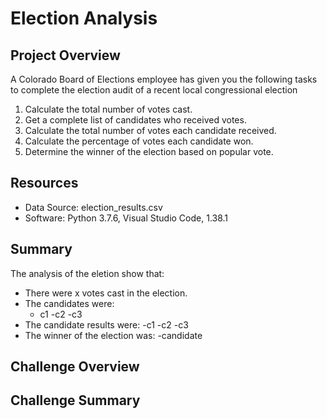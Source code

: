 # Election Analysis

## Project Overview
A Colorado Board of Elections employee has given you the following tasks to complete the election audit of a recent local congressional election

1. Calculate the total number of votes cast.
2. Get a complete list of candidates who received votes.
3. Calculate the total number of votes each candidate received.
4. Calculate the percentage of votes each candidate won.
5. Determine the winner of the election based on popular vote.

## Resources
- Data Source: election_results.csv
- Software: Python 3.7.6, Visual Studio Code, 1.38.1

## Summary
The analysis of the eletion show that:
- There were x votes cast in the election.
- The candidates were:
  - c1
  -c2
  -c3
- The candidate results were:
  -c1
  -c2
  -c3
- The winner of the election was:
  -candidate 
  
## Challenge Overview

## Challenge Summary
